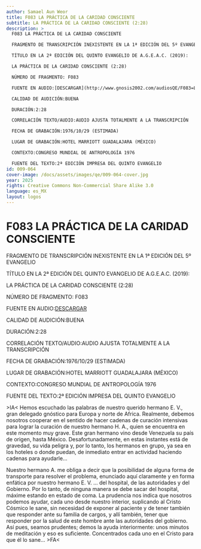 ```yaml
---
author: Samael Aun Weor
title: F083 LA PRÁCTICA DE LA CARIDAD CONSCIENTE
subtitle: LA PRÁCTICA DE LA CARIDAD CONSCIENTE (2:28)
description: >
  F083 LA PRÁCTICA DE LA CARIDAD CONSCIENTE

  FRAGMENTO DE TRANSCRIPCIÓN INEXISTENTE EN LA 1ª EDICIÓN DEL 5º EVANGELIO

  TÍTULO EN LA 2ª EDICIÓN DEL QUINTO EVANGELIO DE A.G.E.A.C. (2019):

  LA PRÁCTICA DE LA CARIDAD CONSCIENTE (2:28)

  NÚMERO DE FRAGMENTO: F083

  FUENTE EN AUDIO:[DESCARGAR](http://www.gnosis2002.com/audiosQE/F083=LA-PRACTICA-DE-LA-CARIDAD-CONSCIENTE.zip)

  CALIDAD DE AUDICIÓN:BUENA

  DURACIÓN:2:28

  CORRELACIÓN TEXTO/AUDIO:AUDIO AJUSTA TOTALMENTE A LA TRANSCRIPCIÓN

  FECHA DE GRABACIÓN:1976/10/29 (ESTIMADA)

  LUGAR DE GRABACIÓN:HOTEL MARRIOTT GUADALAJARA (MÉXICO)

  CONTEXTO:CONGRESO MUNDIAL DE ANTROPOLOGÍA 1976

  FUENTE DEL TEXTO:2ª EDICIÓN IMPRESA DEL QUINTO EVANGELIO
id: 009-064
cover-image: /docs/assets/images/qe/009-064-cover.jpg
year: 2025
rights: Creative Commons Non-Commercial Share Alike 3.0
language: es_MX
layout: logos
---
```

# F083 LA PRÁCTICA DE LA CARIDAD CONSCIENTE

FRAGMENTO DE TRANSCRIPCIÓN INEXISTENTE EN LA 1ª EDICIÓN DEL 5º EVANGELIO

TÍTULO EN LA 2ª EDICIÓN DEL QUINTO EVANGELIO DE A.G.E.A.C. (2019):

LA PRÁCTICA DE LA CARIDAD CONSCIENTE (2:28)

NÚMERO DE FRAGMENTO: F083

FUENTE EN AUDIO:[DESCARGAR](http://www.gnosis2002.com/audiosQE/F083=LA-PRACTICA-DE-LA-CARIDAD-CONSCIENTE.zip)

CALIDAD DE AUDICIÓN:BUENA

DURACIÓN:2:28

CORRELACIÓN TEXTO/AUDIO:AUDIO AJUSTA TOTALMENTE A LA TRANSCRIPCIÓN

FECHA DE GRABACIÓN:1976/10/29 (ESTIMADA)

LUGAR DE GRABACIÓN:HOTEL MARRIOTT GUADALAJARA (MÉXICO)

CONTEXTO:CONGRESO MUNDIAL DE ANTROPOLOGÍA 1976

FUENTE DEL TEXTO:2ª EDICIÓN IMPRESA DEL QUINTO EVANGELIO

\>IA< Hemos escuchado las palabras de nuestro querido hermano E. V., gran delegado gnóstico para Europa y norte de Africa. Realmente, debemos nosotros cooperar en el sentido de hacer cadenas de curación intensivas para lograr la curación de nuestro hermano H. A., quien se encuentra en este momento muy grave. Este gran hermano vino desde Venezuela su país de origen, hasta México. Desafortunadamente, en estas instantes está de gravedad, su vida peligra y, por lo tanto, los hermanos en grupo, ya sea en los hoteles o donde puedan, de inmediato entrar en actividad haciendo cadenas para ayudarle...

Nuestro hermano A. me obliga a decir que la posibilidad de alguna forma de transporte para resolver el problema, enunciado aquí claramente y en forma enfática por nuestro hermano E. V. ... del hospital, de las autoridades y del Gobierno. Por lo tanto, de ninguna manera se debe sacar del hospital, máxime estando en estado de coma. La prudencia nos indica que nosotros podemos ayudar, cada uno desde nuestro interior, suplicando al Cristo Cósmico le sane, sin necesidad de exponer al paciente y de tener también que responder ante su familia de cargos, y allí también, tener que responder por la salud de este hombre ante las autoridades del gobierno. Así pues, seamos prudentes; demos la ayuda interiormente: unos minutos de meditación y eso es suficiente. Concentrados cada uno en el Cristo para que él lo sane... \>FA<


